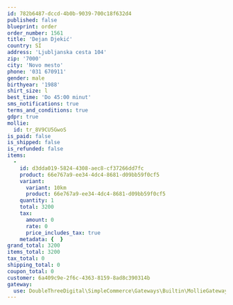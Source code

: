 ```yaml
---
id: 782b6487-dccd-4b0b-9039-700c18f632d4
published: false
blueprint: order
order_number: 1561
title: 'Dejan Djekić'
country: SI
address: 'Ljubljanska cesta 104'
zip: '7000'
city: 'Novo mesto'
phone: '031 670911'
gender: male
birthyear: '1988'
shirt_size: l
best_time: 'Do 45:00 minut'
sms_notifications: true
terms_and_conditions: true
gdpr: true
mollie:
  id: tr_8V9CU5GwoS
is_paid: false
is_shipped: false
is_refunded: false
items:
  -
    id: d3dda019-5824-4308-aec8-cf37266dd7fc
    product: 66e767a9-ee34-4dc4-8681-d09bb59f0cf5
    variant:
      variant: 10km
      product: 66e767a9-ee34-4dc4-8681-d09bb59f0cf5
    quantity: 1
    total: 3200
    tax:
      amount: 0
      rate: 0
      price_includes_tax: true
    metadata: {  }
grand_total: 3200
items_total: 3200
tax_total: 0
shipping_total: 0
coupon_total: 0
customer: 6a409c9e-2f6c-4363-8159-8ad8c390314b
gateway:
  use: DoubleThreeDigital\SimpleCommerce\Gateways\Builtin\MollieGateway
---
```

